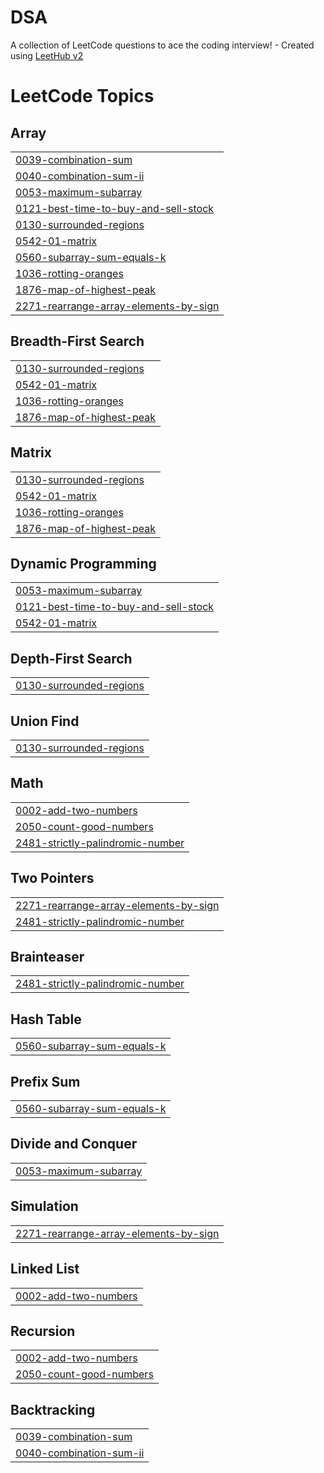 # DSA
A collection of LeetCode questions to ace the coding interview! - Created using [LeetHub v2](https://github.com/arunbhardwaj/LeetHub-2.0)

<!---LeetCode Topics Start-->
# LeetCode Topics
## Array
|  |
| ------- |
| [0039-combination-sum](https://github.com/Ayush-droider/DSA/tree/master/0039-combination-sum) |
| [0040-combination-sum-ii](https://github.com/Ayush-droider/DSA/tree/master/0040-combination-sum-ii) |
| [0053-maximum-subarray](https://github.com/Ayush-droider/DSA/tree/master/0053-maximum-subarray) |
| [0121-best-time-to-buy-and-sell-stock](https://github.com/Ayush-droider/DSA/tree/master/0121-best-time-to-buy-and-sell-stock) |
| [0130-surrounded-regions](https://github.com/Ayush-droider/DSA/tree/master/0130-surrounded-regions) |
| [0542-01-matrix](https://github.com/Ayush-droider/DSA/tree/master/0542-01-matrix) |
| [0560-subarray-sum-equals-k](https://github.com/Ayush-droider/DSA/tree/master/0560-subarray-sum-equals-k) |
| [1036-rotting-oranges](https://github.com/Ayush-droider/DSA/tree/master/1036-rotting-oranges) |
| [1876-map-of-highest-peak](https://github.com/Ayush-droider/DSA/tree/master/1876-map-of-highest-peak) |
| [2271-rearrange-array-elements-by-sign](https://github.com/Ayush-droider/DSA/tree/master/2271-rearrange-array-elements-by-sign) |
## Breadth-First Search
|  |
| ------- |
| [0130-surrounded-regions](https://github.com/Ayush-droider/DSA/tree/master/0130-surrounded-regions) |
| [0542-01-matrix](https://github.com/Ayush-droider/DSA/tree/master/0542-01-matrix) |
| [1036-rotting-oranges](https://github.com/Ayush-droider/DSA/tree/master/1036-rotting-oranges) |
| [1876-map-of-highest-peak](https://github.com/Ayush-droider/DSA/tree/master/1876-map-of-highest-peak) |
## Matrix
|  |
| ------- |
| [0130-surrounded-regions](https://github.com/Ayush-droider/DSA/tree/master/0130-surrounded-regions) |
| [0542-01-matrix](https://github.com/Ayush-droider/DSA/tree/master/0542-01-matrix) |
| [1036-rotting-oranges](https://github.com/Ayush-droider/DSA/tree/master/1036-rotting-oranges) |
| [1876-map-of-highest-peak](https://github.com/Ayush-droider/DSA/tree/master/1876-map-of-highest-peak) |
## Dynamic Programming
|  |
| ------- |
| [0053-maximum-subarray](https://github.com/Ayush-droider/DSA/tree/master/0053-maximum-subarray) |
| [0121-best-time-to-buy-and-sell-stock](https://github.com/Ayush-droider/DSA/tree/master/0121-best-time-to-buy-and-sell-stock) |
| [0542-01-matrix](https://github.com/Ayush-droider/DSA/tree/master/0542-01-matrix) |
## Depth-First Search
|  |
| ------- |
| [0130-surrounded-regions](https://github.com/Ayush-droider/DSA/tree/master/0130-surrounded-regions) |
## Union Find
|  |
| ------- |
| [0130-surrounded-regions](https://github.com/Ayush-droider/DSA/tree/master/0130-surrounded-regions) |
## Math
|  |
| ------- |
| [0002-add-two-numbers](https://github.com/Ayush-droider/DSA/tree/master/0002-add-two-numbers) |
| [2050-count-good-numbers](https://github.com/Ayush-droider/DSA/tree/master/2050-count-good-numbers) |
| [2481-strictly-palindromic-number](https://github.com/Ayush-droider/DSA/tree/master/2481-strictly-palindromic-number) |
## Two Pointers
|  |
| ------- |
| [2271-rearrange-array-elements-by-sign](https://github.com/Ayush-droider/DSA/tree/master/2271-rearrange-array-elements-by-sign) |
| [2481-strictly-palindromic-number](https://github.com/Ayush-droider/DSA/tree/master/2481-strictly-palindromic-number) |
## Brainteaser
|  |
| ------- |
| [2481-strictly-palindromic-number](https://github.com/Ayush-droider/DSA/tree/master/2481-strictly-palindromic-number) |
## Hash Table
|  |
| ------- |
| [0560-subarray-sum-equals-k](https://github.com/Ayush-droider/DSA/tree/master/0560-subarray-sum-equals-k) |
## Prefix Sum
|  |
| ------- |
| [0560-subarray-sum-equals-k](https://github.com/Ayush-droider/DSA/tree/master/0560-subarray-sum-equals-k) |
## Divide and Conquer
|  |
| ------- |
| [0053-maximum-subarray](https://github.com/Ayush-droider/DSA/tree/master/0053-maximum-subarray) |
## Simulation
|  |
| ------- |
| [2271-rearrange-array-elements-by-sign](https://github.com/Ayush-droider/DSA/tree/master/2271-rearrange-array-elements-by-sign) |
## Linked List
|  |
| ------- |
| [0002-add-two-numbers](https://github.com/Ayush-droider/DSA/tree/master/0002-add-two-numbers) |
## Recursion
|  |
| ------- |
| [0002-add-two-numbers](https://github.com/Ayush-droider/DSA/tree/master/0002-add-two-numbers) |
| [2050-count-good-numbers](https://github.com/Ayush-droider/DSA/tree/master/2050-count-good-numbers) |
## Backtracking
|  |
| ------- |
| [0039-combination-sum](https://github.com/Ayush-droider/DSA/tree/master/0039-combination-sum) |
| [0040-combination-sum-ii](https://github.com/Ayush-droider/DSA/tree/master/0040-combination-sum-ii) |
<!---LeetCode Topics End-->